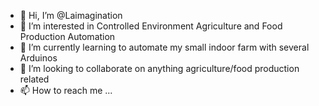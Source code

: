 - 👋 Hi, I’m @Laimagination
- 👀 I’m interested in Controlled Environment Agriculture and Food Production Automation
- 🌱 I’m currently learning to automate my small indoor farm with several Arduinos
- 💞️ I’m looking to collaborate on anything agriculture/food production related
- 📫 How to reach me ...

<!---
Laimagination/Laimagination is a ✨ special ✨ repository because its `README.md` (this file) appears on your GitHub profile.
You can click the Preview link to take a look at your changes.
--->
